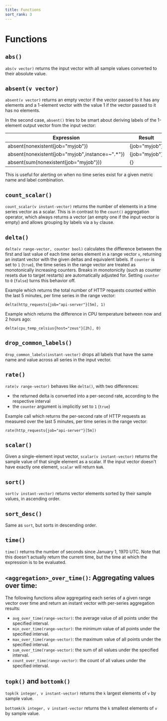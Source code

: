 ```yaml
---
title: Functions
sort_rank: 3
---
```


# Functions

## `abs()`

`abs(v vector)` returns the input vector with all sample values converted to
their absolute value.

## `absent(v vector)`

`absent(v vector)` returns an empty vector if the vector passed to it has any
elements and a 1-element vector with the value 1 if the vector passed to it has
no elements.

In the second case, `absent()` tries to be smart about deriving labels of
the 1-element output vector from the input vector:

| Expression                                       | Result
|--------------------------------------------------|--------
| absent(nonexistent{job="myjob"})                 | {job="myjob"}
| absent(nonexistent{job="myjob",instance=~".*"})  | {job="myjob"}
| absent(sum(nonexistent{job="myjob"}))            | {}

This is useful for alerting on when no time series
exist for a given metric name and label combination.

## `count_scalar()`

`count_scalar(v instant-vector)` returns the number of elements in a time series
vector as a scalar. This is in contrast to the `count()` aggregation operator,
which always returns a vector (an empty one if the input vector is empty) and
allows grouping by labels via a `by` clause.

## `delta()`

`delta(v range-vector, counter bool)` calculates the difference between the
first and last value of each time series element in a range vector `v`,
returning an instant vector with the given deltas and equivalent labels. If
`counter` is set to `1` (`true`), the time series in the range vector are
treated as monotonically increasing counters. Breaks in monotonicity (such as
counter resets due to target restarts) are automatically adjusted for. Setting
`counter` to `0` (`false`) turns this behavior off.

Example which returns the total number of HTTP requests counted within the last
5 minutes, per time series in the range vector:

```
delta(http_requests{job="api-server"}[5m], 1)
```

Example which returns the difference in CPU temperature between now and 2 hours
ago:

```
delta(cpu_temp_celsius{host="zeus"}[2h], 0)
```

## `drop_common_labels()`

`drop_common_labels(instant-vector)` drops all labels that have the same name
and value across all series in the input vector.

## `rate()`

`rate(v range-vector)` behaves like `delta()`, with two differences:
* the returned delta is converted into a per-second rate, according to the respective interval
* the `counter` argument is implicitly set to `1` (`true`)

Example call which returns the per-second rate of HTTP requests as measured
over the last 5 minutes, per time series in the range vector:

```
rate(http_requests{job="api-server"}[5m])
```

## `scalar()`

Given a single-element input vector, `scalar(v instant-vector)` returns the
sample value of that single element as a scalar. If the input vector doesn't
have exactly one element, `scalar` will return `NaN`.

## `sort()`

`sort(v instant-vector)` returns vector elements sorted by their sample values,
in ascending order.

## `sort_desc()`

Same as `sort`, but sorts in descending order.

## `time()`

`time()` returns the number of seconds since January 1, 1970 UTC. Note that
this doesn't actually return the current time, but the time at which the
expression is to be evaluated.

## `<aggregation>_over_time()`: Aggregating values over time:

The following functions allow aggregating each series of a given range vector
over time and return an instant vector with per-series aggregation results:

- `avg_over_time(range-vector)`: the average value of all points under the specified interval.
- `min_over_time(range-vector)`: the minimum value of all points under the specified interval.
- `max_over_time(range-vector)`: the maximum value of all points under the specified interval.
- `sum_over_time(range-vector)`: the sum of all values under the specified interval.
- `count_over_time(range-vector)`: the count of all values under the specified interval.

## `topk()` and `bottomk()`

`topk(k integer, v instant-vector)` returns the `k` largest elements of `v` by
sample value.

`bottomk(k integer, v instant-vector` returns the `k` smallest elements of `v`
by sample value.

